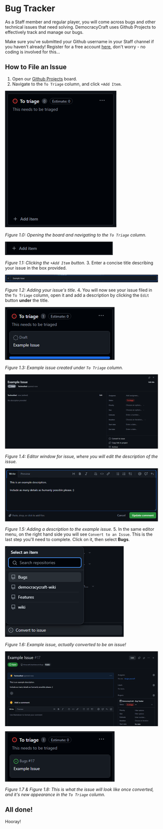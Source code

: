 # Bug Tracker
As a Staff member and regular player, you will come across bugs and other technical issues that need solving. DemocracyCraft uses Github Projects to effectively track and manage our bugs.

Make sure you've submitted your Github username in your Staff channel if you haven't already! Register for a free account [here](https://github.com), don't worry - no coding is involved for this...

## How to File an Issue

1. Open our [Github Projects](https://github.com/users/MinecraftCitiesNetwork/projects/2) board.
2. Navigate to the ``To Triage`` column, and click ``+Add Item``.

![Figure 1.0](../../../static/img/staffing/filing-github-issues/figure-1.0.png)

*Figure 1.0: Opening the board and navigating to the ``To Triage`` column.*

![Figure 1.1](../../../static/img/staffing/filing-github-issues/figure-1.1.png)

*Figure 1.1: Clicking the ``+Add Item`` button.*
3. Enter a concise title describing your issue in the box provided.

![Figure 1.2](../../../static/img/staffing/filing-github-issues/figure-1.2.png)

*Figure 1.2: Adding your issue's title.*
4. You will now see your issue filed in the ``To Triage`` column, open it and add a description by clicking the ``Edit`` button **under** the title.

![Figure 1.3](../../../static/img/staffing/filing-github-issues/figure-1.3.png)

*Figure 1.3: Example issue created under ``To Triage`` column.*

![Figure 1.4](../../../static/img/staffing/filing-github-issues/figure-1.4.png)

*Figure 1.4: Editor window for issue, where you will edit the description of the issue.*

![Figure 1.5](../../../static/img/staffing/filing-github-issues/figure-1.5.png)

*Figure 1.5: Adding a description to the example issue.*
5. In the same editor menu, on the right hand side you will see ``Convert to an Issue``. This is the last step you'll need to complete. Click on it, then select **Bugs**.

![Figure 1.6](../../../static/img/staffing/filing-github-issues/figure-1.6.png)

*Figure 1.6: Example issue, actually converted to be an issue!*

![Figure 1.7](../../../static/img/staffing/filing-github-issues/figure-1.7.png)

![Figure 1.8](../../../static/img/staffing/filing-github-issues/figure-1.8.png)

*Figure 1.7 & Figure 1.8: This is what the issue will look like once converted, and it's new appearance in the ``To Triage`` column.*

## All done!
Hooray!